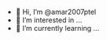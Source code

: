 - 👋 Hi, I’m @amar2007ptel
- 👀 I’m interested in ...
- 🌱 I’m currently learning ...

<!---
amar2007ptel/amar2007ptel is a ✨ special ✨ repository because its `README.md` (this file) appears on your GitHub profile.
You can click the Preview link to take a look at your changes.
--->
